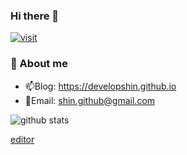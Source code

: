 ### Hi there 👋

[![visit](https://hits.seeyoufarm.com/api/count/incr/badge.svg?url=https%3A%2F%2Fgithub.com%2Fdevelopshin%2Fhit-counter&count_bg=%2379C83D&title_bg=%23555555&icon=&icon_color=%23E7E7E7&title=hits&edge_flat=false)](#)

<!-- editor[https://dillinger.io/]   -->
### :love_letter: About me
- 📫Blog: https://developshin.github.io
- 💬Email: shin.github@gmail.com


![github stats](https://github-readme-stats.vercel.app/api?username=DevelopShin&show_icons=true&theme=radical&count_private=true)

[editor](https://dillinger.io/)
